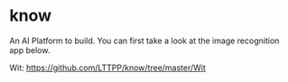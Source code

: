 # know

An AI Platform to build. You can first take a look at the image recognition app below.

Wit: https://github.com/LTTPP/know/tree/master/Wit
